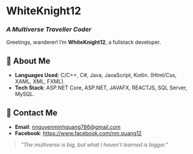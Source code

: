 # WhiteKnight12  
### *A Multiverse Traveller Coder*  

Greetings, wanderer! I’m **WhiteKnight12**, a fullstack developer.  

## 🚀 About Me  
- **Languages Used**: C/C++, C#, Java, JavaScript, Kotlin. (Html/Css, XAML, XML, FXML).
- **Tech Stack**: ASP.NET Core, ASP.NET, JAVAFX, REACTJS, SQL Server, MySQL.
  
## 📡 Contact Me  
- **Email**: nnguyenminhquang786@gmail.com
- **Facebook**: https://www.facebook.com/nm.quang12

> *"The multiverse is big, but what I haven't learned is bigger."*  
